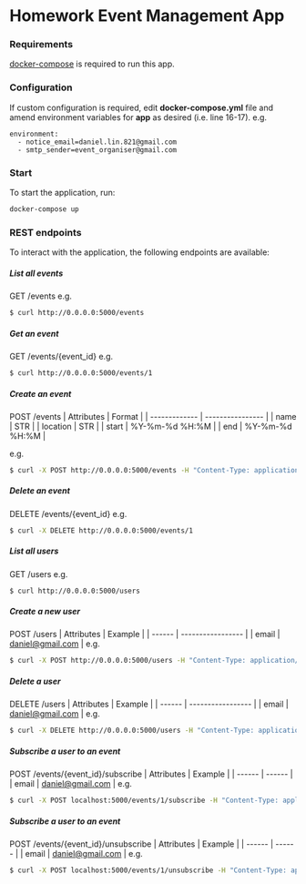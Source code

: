 # Homework Event Management App

### Requirements
[docker-compose](https://docs.docker.com/compose/install/) is required to run this app.

### Configuration
If custom configuration is required, edit **docker-compose.yml** file and amend environment variables for **app** as desired (i.e. line 16-17).
e.g.
```
environment:
  - notice_email=daniel.lin.821@gmail.com
  - smtp_sender=event_organiser@gmail.com
```

### Start
To start the application, run:
```sh
docker-compose up
```

### REST endpoints
To interact with the application, the following endpoints are available:

##### List all events
GET /events
e.g.
```sh
$ curl http://0.0.0.0:5000/events
```

##### Get an event
GET /events/{event_id}
e.g.
```sh
$ curl http://0.0.0.0:5000/events/1
```

##### Create an event
POST /events
| Attributes  | Format |
| ------------- | ---------------- |
| name  | STR  |
| location  | STR  |
| start | %Y-%m-%d %H:%M |
| end | %Y-%m-%d %H:%M |

e.g.
```sh
$ curl -X POST http://0.0.0.0:5000/events -H "Content-Type: application/json" -d '{"name": "Daniel Birthday Party", "location": "Tokyo", "start": "2019-08-21 20:00", "end": "2019-08-22 00:00"}'
```

##### Delete an event
DELETE /events/{event_id}
e.g.
```sh
$ curl -X DELETE http://0.0.0.0:5000/events/1
```

##### List all users
GET /users
e.g.
```sh
$ curl http://0.0.0.0:5000/users
```

##### Create a new user
POST /users
| Attributes | Example |
| ------ | ----------------- |
| email | daniel@gmail.com |
e.g.
```sh
$ curl -X POST http://0.0.0.0:5000/users -H "Content-Type: application/json" -d '{"email": "daniel@gmail.com"}'
```

##### Delete a user
DELETE /users
| Attributes | Example |
| ------ | ----------------- |
| email | daniel@gmail.com |
e.g.
```sh
$ curl -X DELETE http://0.0.0.0:5000/users -H "Content-Type: application/json" -d '{"email": "daniel@gmail.com"}'
```

##### Subscribe a user to an event
POST /events/{event_id}/subscribe
| Attributes | Example |
| ------ | ------ |
| email | daniel@gmail.com |
e.g.
```sh
$ curl -X POST localhost:5000/events/1/subscribe -H "Content-Type: application/json" -d '{"email": "daniel@gmail.com"}'
```

##### Subscribe a user to an event
POST /events/{event_id}/unsubscribe
| Attributes | Example |
| ------ | ------ |
| email | daniel@gmail.com |
e.g.
```sh
$ curl -X POST localhost:5000/events/1/unsubscribe -H "Content-Type: application/json" -d '{"email": "daniel@gmail.com"}'
```
